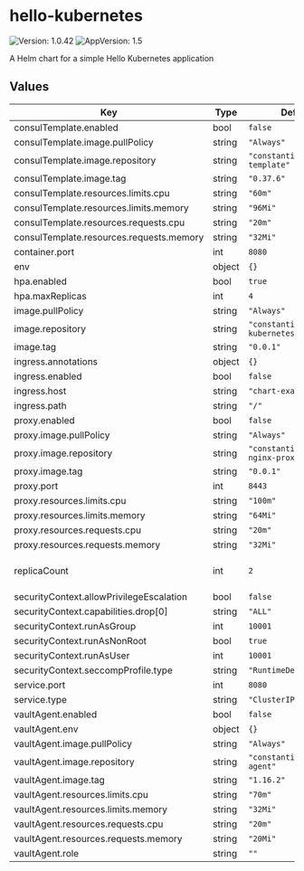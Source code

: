 # hello-kubernetes

![Version: 1.0.42](https://img.shields.io/badge/Version-1.0.42-informational?style=flat-square) ![AppVersion: 1.5](https://img.shields.io/badge/AppVersion-1.5-informational?style=flat-square)

A Helm chart for a simple Hello Kubernetes application

## Values

| Key | Type | Default | Description |
|-----|------|---------|-------------|
| consulTemplate.enabled | bool | `false` |  |
| consulTemplate.image.pullPolicy | string | `"Always"` |  |
| consulTemplate.image.repository | string | `"constantin07/consul-template"` |  |
| consulTemplate.image.tag | string | `"0.37.6"` |  |
| consulTemplate.resources.limits.cpu | string | `"60m"` |  |
| consulTemplate.resources.limits.memory | string | `"96Mi"` |  |
| consulTemplate.resources.requests.cpu | string | `"20m"` |  |
| consulTemplate.resources.requests.memory | string | `"32Mi"` |  |
| container.port | int | `8080` |  |
| env | object | `{}` |  |
| hpa.enabled | bool | `true` |  |
| hpa.maxReplicas | int | `4` |  |
| image.pullPolicy | string | `"Always"` |  |
| image.repository | string | `"constantin07/hello-kubernetes"` |  |
| image.tag | string | `"0.0.1"` |  |
| ingress.annotations | object | `{}` |  |
| ingress.enabled | bool | `false` |  |
| ingress.host | string | `"chart-example.local"` |  |
| ingress.path | string | `"/"` |  |
| proxy.enabled | bool | `false` |  |
| proxy.image.pullPolicy | string | `"Always"` |  |
| proxy.image.repository | string | `"constantin07/docker-nginx-proxy"` |  |
| proxy.image.tag | string | `"0.0.1"` |  |
| proxy.port | int | `8443` |  |
| proxy.resources.limits.cpu | string | `"100m"` |  |
| proxy.resources.limits.memory | string | `"64Mi"` |  |
| proxy.resources.requests.cpu | string | `"20m"` |  |
| proxy.resources.requests.memory | string | `"32Mi"` |  |
| replicaCount | int | `2` | Number of pods to deploy |
| securityContext.allowPrivilegeEscalation | bool | `false` |  |
| securityContext.capabilities.drop[0] | string | `"ALL"` |  |
| securityContext.runAsGroup | int | `10001` |  |
| securityContext.runAsNonRoot | bool | `true` |  |
| securityContext.runAsUser | int | `10001` |  |
| securityContext.seccompProfile.type | string | `"RuntimeDefault"` |  |
| service.port | int | `8080` |  |
| service.type | string | `"ClusterIP"` |  |
| vaultAgent.enabled | bool | `false` |  |
| vaultAgent.env | object | `{}` |  |
| vaultAgent.image.pullPolicy | string | `"Always"` |  |
| vaultAgent.image.repository | string | `"constantin07/vault-agent"` |  |
| vaultAgent.image.tag | string | `"1.16.2"` |  |
| vaultAgent.resources.limits.cpu | string | `"70m"` |  |
| vaultAgent.resources.limits.memory | string | `"32Mi"` |  |
| vaultAgent.resources.requests.cpu | string | `"20m"` |  |
| vaultAgent.resources.requests.memory | string | `"20Mi"` |  |
| vaultAgent.role | string | `""` |  |
